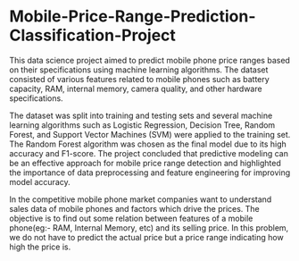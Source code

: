 # Mobile-Price-Range-Prediction-Classification-Project

This data science project aimed to predict mobile phone price ranges based on their specifications using machine learning algorithms. The dataset consisted of various features related to mobile phones such as battery capacity, RAM, internal memory, camera quality, and other hardware specifications. 

The dataset was split into training and testing sets and several machine learning algorithms such as Logistic Regression, Decision Tree, Random Forest, and Support Vector Machines (SVM) were applied to the training set. The Random Forest algorithm was chosen as the final model due to its high accuracy and F1-score. The project concluded that predictive modeling can be an effective approach for mobile price range detection and highlighted the importance of data preprocessing and feature engineering for improving model accuracy.

In the competitive mobile phone market companies want to understand sales data of mobile phones and factors which drive the prices. The objective is to find out some relation between features of a mobile phone(eg:- RAM, Internal Memory, etc) and its selling price. In this problem, we do not have to predict the actual price but a price range indicating how high the price is.
